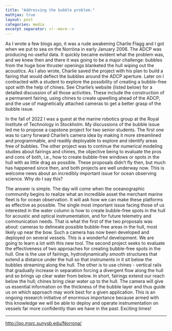 ```yaml
---
title: "Addressing the bubble problem."
mathjax: true
layout: post
categories: media
excerpt separator: <!--more-->
---
```


As I wrote a few blogs ago, it was a rude awakening Charlie Flagg and I got when we put to sea on the Norröna in early January 2006. The ADCP was producing no useful data. It quickly became evident what the problem was, and we knew then and there it was going to be a major challenge: bubbles from the huge bow thruster openings blanketed the hull wiping out the acoustics. As I also wrote, Charlie saved the project with his plan to build a fairing that would deflect the bubbles around the ADCP aperture. Later on I contracted with a student to explore the possibility of creating a bubble-free spot with the help of chines. See Charlie’s website (listed below) for a detailed discussion of all those activities. These include the construction of a permanent fairing, using chines to create upwelling ahead of the ADCP, and the use of magnetically attached cameras to get a better grasp of the bubble issue. 

<!--more-->

In the fall of 2022 I was a guest at the marine robotics group at the Royal Institute of Technology in Stockholm. My discussions of the bubble issue led me to propose a capstone project for two senior students. The first one was to carry forward Charlie’s camera idea by making it more streamlined and programmable, and readily deployable to explore and identify areas free of bubbles. The other project was to continue the numerical modeling studies about fairings and chines, the objective being to evaluate the pros and cons of both, i.e., how to create bubble-free windows or spots in the hull with as little drag as possible. These proposals didn’t fly then, but much has happened since then, and both projects are well underway now. This is welcome news about an incredibly important issue for ocean observing science. Why do I say this? 

The answer is simple. The day will come when the oceanographic community begins to realize what an incredible asset the merchant marine fleet is for ocean observation. It will ask how we can make these platforms as effective as possible. The single most important issue facing those of us interested in the water column is how to create bubble-free spots in the hull for acoustic and optical instrumentation, and for future telemetry and communication needs. That is what the first of the two proposals was about: cameras to delineate possible bubble-free areas in the hull, most likely up near the bow. Such a camera has now been developed and deployed on several vessels. This is a wonderful development. We are going to learn a lot with this new tool. The second project seeks to evaluate the effectiveness of two approaches for creating bubble-free spots in the hull. One is the use of fairings, hydrodynamically smooth structures that extend a distance under the hull so that instruments in it sit below the bubbles streaming along the hull. The other is to use chines - vertical rails that gradually increase in separation forcing a divergent flow along the hull and so brings up clear water from below. In short, fairings extend our reach below the hull; chines bring clear water up to the hull. The camera will give us essential information on the thickness of the bubble layer and thus guide us on which approach may work best for a given application. This is an ongoing research initiative of enormous importance because armed with this knowledge we will be able to deploy and operate instrumentation on vessels far more confidently than we have in the past. Exciting times! 

- - - - -
http://po.msrc.sunysb.edu/Norrona/

